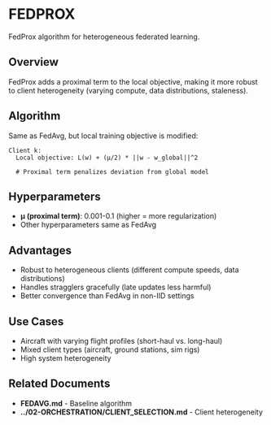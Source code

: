 # FEDPROX

FedProx algorithm for heterogeneous federated learning.

## Overview

FedProx adds a proximal term to the local objective, making it more robust to client heterogeneity (varying compute, data distributions, staleness).

## Algorithm

Same as FedAvg, but local training objective is modified:

```
Client k:
  Local objective: L(w) + (μ/2) * ||w - w_global||^2
  
  # Proximal term penalizes deviation from global model
```

## Hyperparameters

- **μ (proximal term)**: 0.001-0.1 (higher = more regularization)
- Other hyperparameters same as FedAvg

## Advantages

- Robust to heterogeneous clients (different compute speeds, data distributions)
- Handles stragglers gracefully (late updates less harmful)
- Better convergence than FedAvg in non-IID settings

## Use Cases

- Aircraft with varying flight profiles (short-haul vs. long-haul)
- Mixed client types (aircraft, ground stations, sim rigs)
- High system heterogeneity

## Related Documents

- **FEDAVG.md** - Baseline algorithm
- **../02-ORCHESTRATION/CLIENT_SELECTION.md** - Client heterogeneity
